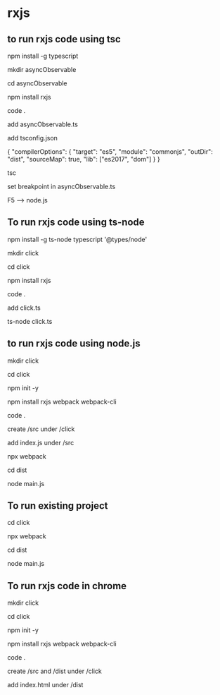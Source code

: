 # rxjs

## to run rxjs code using tsc

npm install -g typescript

mkdir asyncObservable

cd asyncObservable

npm  install rxjs

code .

add asyncObservable.ts

add tsconfig.json

{
    "compilerOptions": {
        "target": "es5",
        "module": "commonjs",
        "outDir": "dist",
        "sourceMap": true,
        "lib": ["es2017", "dom"]
    }
}

tsc

set breakpoint in asyncObservable.ts

F5 --> node.js


## To run rxjs code using ts-node

npm install -g ts-node typescript '@types/node'

mkdir click

cd click

npm install rxjs

code .

add click.ts

ts-node click.ts


## to run rxjs code using node.js

mkdir click

cd click

npm init -y

npm install rxjs webpack webpack-cli

code .

create /src under /click

add index.js under /src

npx webpack

cd dist

node main.js

## To run existing project

cd click

npx webpack

cd dist

node main.js

## To run rxjs code in chrome

mkdir click

cd click

npm init -y

npm install rxjs webpack webpack-cli

code .

create /src and /dist under /click

add index.html under /dist

<script src="main.js">

add index.js under /src

npx webpack

open index.html in browser

## To run existing project

cd click

npx webpack

cd dist

node main.js
